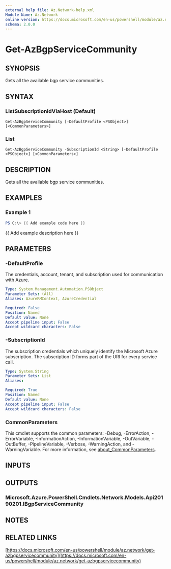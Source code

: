 ```yaml
---
external help file: Az.Network-help.xml
Module Name: Az.Network
online version: https://docs.microsoft.com/en-us/powershell/module/az.network/get-azbgpservicecommunity
schema: 2.0.0
---
```


# Get-AzBgpServiceCommunity

## SYNOPSIS
Gets all the available bgp service communities.

## SYNTAX

### ListSubscriptionIdViaHost (Default)
```
Get-AzBgpServiceCommunity [-DefaultProfile <PSObject>] [<CommonParameters>]
```

### List
```
Get-AzBgpServiceCommunity -SubscriptionId <String> [-DefaultProfile <PSObject>] [<CommonParameters>]
```

## DESCRIPTION
Gets all the available bgp service communities.

## EXAMPLES

### Example 1
```powershell
PS C:\> {{ Add example code here }}
```

{{ Add example description here }}

## PARAMETERS

### -DefaultProfile
The credentials, account, tenant, and subscription used for communication with Azure.

```yaml
Type: System.Management.Automation.PSObject
Parameter Sets: (All)
Aliases: AzureRMContext, AzureCredential

Required: False
Position: Named
Default value: None
Accept pipeline input: False
Accept wildcard characters: False
```

### -SubscriptionId
The subscription credentials which uniquely identify the Microsoft Azure subscription.
The subscription ID forms part of the URI for every service call.

```yaml
Type: System.String
Parameter Sets: List
Aliases:

Required: True
Position: Named
Default value: None
Accept pipeline input: False
Accept wildcard characters: False
```

### CommonParameters
This cmdlet supports the common parameters: -Debug, -ErrorAction, -ErrorVariable, -InformationAction, -InformationVariable, -OutVariable, -OutBuffer, -PipelineVariable, -Verbose, -WarningAction, and -WarningVariable. For more information, see [about_CommonParameters](http://go.microsoft.com/fwlink/?LinkID=113216).

## INPUTS

## OUTPUTS

### Microsoft.Azure.PowerShell.Cmdlets.Network.Models.Api20190201.IBgpServiceCommunity
## NOTES

## RELATED LINKS

[https://docs.microsoft.com/en-us/powershell/module/az.network/get-azbgpservicecommunity](https://docs.microsoft.com/en-us/powershell/module/az.network/get-azbgpservicecommunity)

